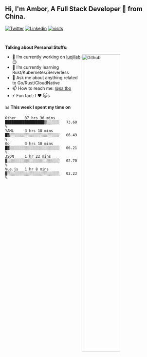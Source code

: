 ## Hi, I'm Ambor, A Full Stack Developer 🚀 from China.

[![Twitter](https://img.shields.io/badge/-saltbo-1ca0f1?style=flat&logo=twitter&logoColor=white)](https://twitter.com/rdsaltbo)
[![Linkedin](https://img.shields.io/badge/-saltbo-blue?style=flat&logo=Linkedin&logoColor=white)](https://www.linkedin.com/in/saltbo/)
[![visits](https://visitor.vercel.app/page/saltbo?color=light-green)](https://github.com/saltbo/)

&nbsp;  

**Talking about Personal Stuffs:**
<!-- Any image aligned to the right. Beware the width  -->
<img width="50%" align="right" alt="Github" src="https://raw.githubusercontent.com/saltbo/saltbo/master/images/git-header.svg" />

- 🔭 I’m currently working on [luojilab](https://github.com/luojilab) :wink:
- 🌱 I’m currently learning Rust/Kubernetes/Serverless
- 💬 Ask me about anything related to Go/Rust/CloudNative
- 📫 How to reach me: [@saltbo](https://twitter.com/rdsaltbo)
- ⚡ Fun fact: I :heart: :cat:s


📊 **This week I spent my time on**
<!--START_SECTION:waka-->
```text
Other    37 hrs 36 mins  ██████████████████▒░░░░░░   73.60 % 
YAML     3 hrs 18 mins   █▓░░░░░░░░░░░░░░░░░░░░░░░   06.49 % 
Go       3 hrs 10 mins   █▓░░░░░░░░░░░░░░░░░░░░░░░   06.21 % 
JSON     1 hr 22 mins    ▓░░░░░░░░░░░░░░░░░░░░░░░░   02.70 % 
Vue.js   1 hr 8 mins     ▓░░░░░░░░░░░░░░░░░░░░░░░░   02.23 % 
```
<!--END_SECTION:waka-->
